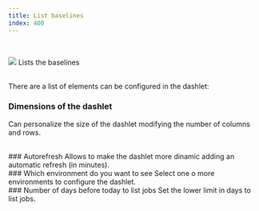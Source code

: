 ```yaml
---
title: List baselines
index: 400
---
```


    
<br />

<img src="/static/images/icons/report_default.png" />  Lists the baselines


<br />
There are a list of elements can be configured in the dashlet:


### Dimensions of the dashlet
Can personalize the size of the dashlet modifying the number of columns and rows.

<br />
### Autorefresh
Allows to make the dashlet more dinamic adding an automatic refresh (in minutes).


<br />
### Which environment do you want to see
Select one o more environments to configure the dashlet.


<br />
### Number of days before today to list jobs
Set the lower limit in days to list jobs.